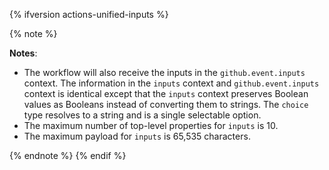 {% ifversion actions-unified-inputs %}

{% note %}

**Notes**:

* The workflow will also receive the inputs in the `github.event.inputs` context. The information in the `inputs` context and `github.event.inputs` context is identical except that the `inputs` context preserves Boolean values as Booleans instead of converting them to strings. The `choice` type resolves to a string and is a single selectable option.
* The maximum number of top-level properties for `inputs` is 10.
* The maximum payload for `inputs` is 65,535 characters.

{% endnote %}
{% endif %}
